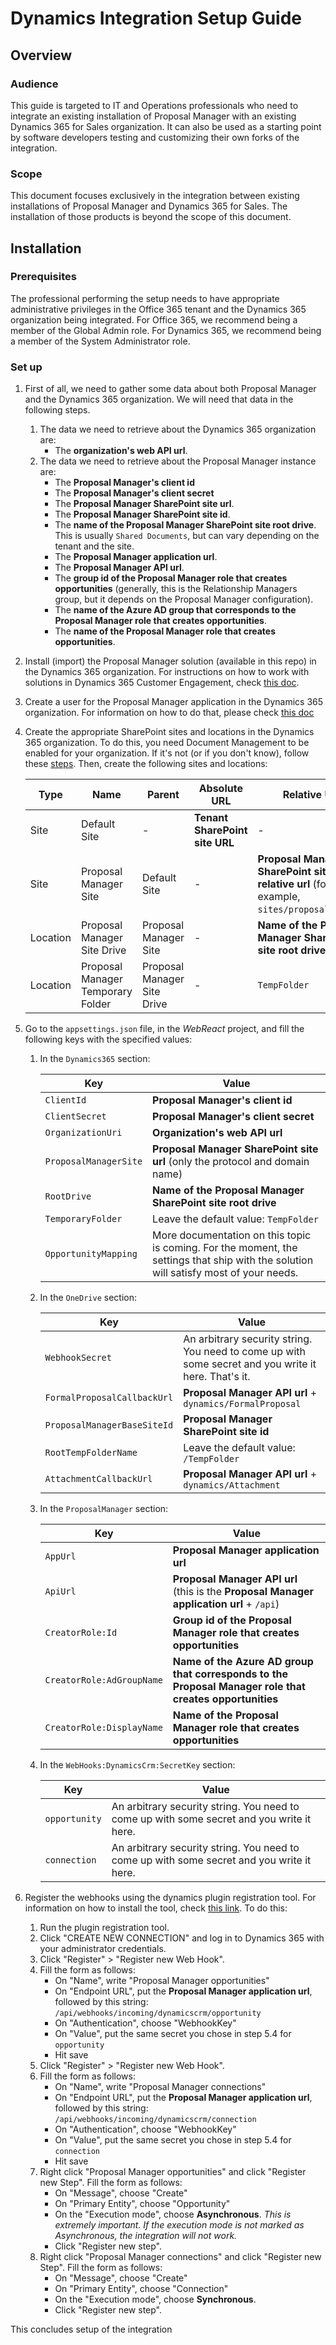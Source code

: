 # Dynamics Integration Setup Guide
## Overview
### Audience
This guide is targeted to IT and Operations professionals who need to integrate an existing installation of Proposal Manager with an existing Dynamics 365 for Sales organization. It can also be used as a starting point by software developers testing and customizing their own forks of the integration.
### Scope
This document focuses exclusively in the integration between existing installations of Proposal Manager and Dynamics 365 for Sales. The installation of those products is beyond the scope of this document.
## Installation
### Prerequisites
The professional performing the setup needs to have appropriate administrative privileges in the Office 365 tenant and the Dynamics 365 organization being integrated. For Office 365, we recommend being a member of the Global Admin role. For Dynamics 365, we recommend being a member of the System Administrator role.
### Set up
1. First of all, we need to gather some data about both Proposal Manager and the Dynamics 365 organization. We will need that data in the following steps.
   1. The data we need to retrieve about the Dynamics 365 organization are:
      * The **organization's web API url**.
   2. The data we need to retrieve about the Proposal Manager instance are:
      * The **Proposal Manager's client id**
      * The **Proposal Manager's client secret**
      * The **Proposal Manager SharePoint site url**.
      * The **Proposal Manager SharePoint site id**.
      * The **name of the Proposal Manager SharePoint site root drive**. This is usually `Shared Documents`, but can vary depending on the tenant and the site.
      * The **Proposal Manager application url**.
      * The **Proposal Manager API url**.
      * The **group id of the Proposal Manager role that creates opportunities** (generally, this is the Relationship Managers group, but it depends on the Proposal Manager configuration).
      * The **name of the Azure AD group that corresponds to the Proposal Manager role that creates opportunities**.
      * The **name of the Proposal Manager role that creates opportunities**.
2. Install (import) the Proposal Manager solution (available in this repo) in the Dynamics 365 organization. For instructions on how to work with solutions in Dynamics 365 Customer Engagement, check [this doc](https://docs.microsoft.com/en-us/dynamics365/customer-engagement/customize/import-update-export-solutions).
3. Create a user for the Proposal Manager application in the Dynamics 365 organization. For information on how to do that, please check [this doc](https://docs.microsoft.com/en-us/dynamics365/customer-engagement/developer/use-multi-tenant-server-server-authentication#manually-create-a--application-user)
4. Create the appropriate SharePoint sites and locations in the Dynamics 365 organization. To do this, you need Document Management to be enabled for your organization. If it's not (or if you don't know), follow these [steps](https://docs.microsoft.com/en-us/dynamics365/customer-engagement/admin/set-up-dynamics-365-online-to-use-sharepoint-online#configure-a-new-organization). Then, create the following sites and locations:

   Type|Name|Parent|Absolute URL|Relative URL
   ----|----|------|------------|------------
   Site|Default Site|-|**Tenant SharePoint site URL**|-
   Site|Proposal Manager Site|Default Site|-|**Proposal Manager SharePoint site relative url** (for example, `sites/proposalmanager`)
   Location|Proposal Manager Site Drive|Proposal Manager Site|-|**Name of the Proposal Manager SharePoint site root drive**
   Location|Proposal Manager Temporary Folder|Proposal Manager Site Drive|-|`TempFolder`
5. Go to the `appsettings.json` file, in the _WebReact_ project, and fill the following keys with the specified values:
   1. In the `Dynamics365` section:
   
      Key|Value
      ---|-----
      `ClientId`|**Proposal Manager's client id**
      `ClientSecret`|**Proposal Manager's client secret**
      `OrganizationUri`|**Organization's web API url**
      `ProposalManagerSite`|**Proposal Manager SharePoint site url** (only the protocol and domain name)
      `RootDrive`|**Name of the Proposal Manager SharePoint site root drive**
      `TemporaryFolder`|Leave the default value: `TempFolder`
      `OpportunityMapping`|More documentation on this topic is coming. For the moment, the settings that ship with the solution will satisfy most of your needs.
   2. In the `OneDrive` section:
   
      Key|Value
      ---|-----
      `WebhookSecret`|An arbitrary security string. You need to come up with some secret and you write it here. That's it.
      `FormalProposalCallbackUrl`|**Proposal Manager API url** + `dynamics/FormalProposal`
      `ProposalManagerBaseSiteId`|**Proposal Manager SharePoint site id**
      `RootTempFolderName`|Leave the default value: `/TempFolder`
      `AttachmentCallbackUrl`|**Proposal Manager API url** + `dynamics/Attachment`
   3. In the `ProposalManager` section:
   
      Key|Value
      ---|-----
      `AppUrl`|**Proposal Manager application url**
      `ApiUrl`|**Proposal Manager API url** (this is the **Proposal Manager application url** + `/api`)
      `CreatorRole:Id`|**Group id of the Proposal Manager role that creates opportunities**
      `CreatorRole:AdGroupName`|**Name of the Azure AD group that corresponds to the Proposal Manager role that creates opportunities**
      `CreatorRole:DisplayName`|**Name of the Proposal Manager role that creates opportunities**
   4. In the `WebHooks:DynamicsCrm:SecretKey` section:
   
      Key|Value
      ---|-----
      `opportunity`|An arbitrary security string. You need to come up with some secret and you write it here.
      `connection`|An arbitrary security string. You need to come up with some secret and you write it here.
6. Register the webhooks using the dynamics plugin registration tool. For information on how to install the tool, check [this link](https://docs.microsoft.com/en-us/dynamics365/customer-engagement/developer/download-tools-nuget). To do this:
   1. Run the plugin registration tool.
   2. Click "CREATE NEW CONNECTION" and log in to Dynamics 365 with your administrator credentials.
   3. Click "Register" > "Register new Web Hook".
   4. Fill the form as follows:
      * On "Name", write "Proposal Manager opportunities"
      * On "Endpoint URL", put the **Proposal Manager application url**, followed by this string: `/api/webhooks/incoming/dynamicscrm/opportunity`
      * On "Authentication", choose "WebhookKey"
      * On "Value", put the same secret you chose in step 5.4 for `opportunity`
      * Hit save
   5. Click "Register" > "Register new Web Hook".
   6. Fill the form as follows:
      * On "Name", write "Proposal Manager connections"
      * On "Endpoint URL", put the **Proposal Manager application url**, followed by this string: `/api/webhooks/incoming/dynamicscrm/connection`
      * On "Authentication", choose "WebhookKey"
      * On "Value", put the same secret you chose in step 5.4 for `connection`
      * Hit save
   7. Right click "Proposal Manager opportunities" and click "Register new Step". Fill the form as follows:
      * On "Message", choose "Create"
      * On "Primary Entity", choose "Opportunity"
      * On the "Execution mode", choose **Asynchronous**. _This is extremely important. If the execution mode is not marked as Asynchronous, the integration will not work._
      * Click "Register new step".
   7. Right click "Proposal Manager connections" and click "Register new Step". Fill the form as follows:
      * On "Message", choose "Create"
      * On "Primary Entity", choose "Connection"
      * On the "Execution mode", choose **Synchronous**.
      * Click "Register new step".

This concludes setup of the integration
